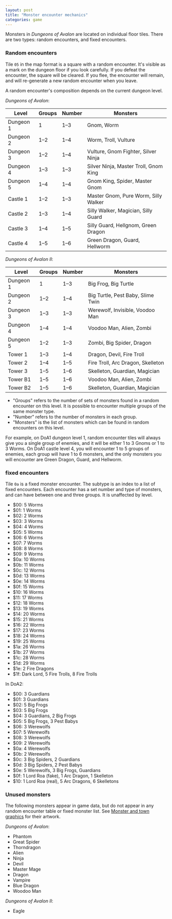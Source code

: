 ```yaml
---
layout: post
title: "Monster encounter mechanics"
categories: game
---
```


Monsters in _Dungeons of Avalon_ are located on individual floor tiles. There
are two types: random encounters, and fixed encounters.

### Random encounters

Tile `05` in the map format is a square with a random encounter. It's visible as
a mark on the dungeon floor if you look carefully. If you defeat the encounter,
the square will be cleared. If you flee, the encounter will remain, and will
re-generate a new random encounter when you leave.

A random encounter's composition depends on the current dungeon level. 

_Dungeons of Avalon_:

| Level | Groups | Number | Monsters |
|-----------|-----------|-----------|---------------------------------------|
| Dungeon 1 | 1         | 1&ndash;3 | Gnom, Worm                            |
| Dungeon 2 | 1&ndash;2 | 1&ndash;4 | Worm, Troll, Vulture                  |
| Dungeon 3 | 1&ndash;2 | 1&ndash;4 | Vulture, Gnom Fighter, Silver Ninja   |
| Dungeon 4 | 1&ndash;3 | 1&ndash;3 | Silver Ninja, Master Troll, Gnom King |
| Dungeon 5 | 1&ndash;4 | 1&ndash;4 | Gnom King, Spider, Master Gnom        |
| Castle 1  | 1&ndash;2 | 1&ndash;3 | Master Gnom, Pure Worm, Silly Walker  |
| Castle 2  | 1&ndash;3 | 1&ndash;4 | Silly Walker, Magician, Silly Guard   |
| Castle 3  | 1&ndash;4 | 1&ndash;5 | Silly Guard, Hellgnom, Green Dragon   |
| Castle 4  | 1&ndash;5 | 1&ndash;6 | Green Dragon, Guard, Hellworm         |

_Dungeons of Avalon II_:

| Level | Groups | Number | Monsters |
|-----------|-----------|-----------|-----------------------------------|
| Dungeon 1 | 1         | 1&ndash;3 | Big Frog, Big Turtle              |
| Dungeon 2 | 1&ndash;2 | 1&ndash;4 | Big Turtle, Pest Baby, Slime Twin |
| Dungeon 3 | 1&ndash;3 | 1&ndash;3 | Werewolf, Invisible, Voodoo Man   |
| Dungeon 4 | 1&ndash;4 | 1&ndash;4 | Voodoo Man, Alien, Zombi          |
| Dungeon 5 | 1&ndash;2 | 1&ndash;3 | Zombi, Big Spider, Dragon         |
| Tower 1   | 1&ndash;3 | 1&ndash;4 | Dragon, Devil, Fire Troll         |
| Tower 2   | 1&ndash;4 | 1&ndash;5 | Fire Troll, Arc Dragon, Skelleton |
| Tower 3   | 1&ndash;5 | 1&ndash;6 | Skelleton, Guardian, Magician     |
| Tower B1  | 1&ndash;5 | 1&ndash;6 | Voodoo Man, Alien, Zombi          |
| Tower B2  | 1&ndash;5 | 1&ndash;6 | Skelleton, Guardian, Magician     |

- "Groups" refers to the number of sets of monsters found in a random encounter
  on this level. It is possible to encounter multiple groups of the same monster
  type.
- "Number" refers to the number of monsters in each group.
- "Monsters" is the list of monsters which can be found in random encounters on
  this level.

For example, on DoA1 dungeon level 1, random encounter tiles will always give
you a single group of enemies, and it will be either 1 to 3 Gnoms or 1 to 3
Worms. On DoA1 castle level 4, you will encounter 1 to 5 groups of enemies,
each group will have 1 to 6 monsters, and the only monsters you will encounter
are Green Dragon, Guard, and Hellworm.

### fixed encounters

Tile `0a` is a fixed monster encounter. The subtype is an index to a list of
fixed encounters. Each encounter has a set number and type of monsters, and can
have between one and three groups. It is unaffected by level.

- $00: 5 Worms
- $01: 1 Worms
- $02: 2 Worms
- $03: 3 Worms
- $04: 4 Worms
- $05: 5 Worms
- $06: 6 Worms
- $07: 7 Worms
- $08: 8 Worms
- $09: 9 Worms
- $0a: 10 Worms
- $0b: 11 Worms
- $0c: 12 Worms
- $0d: 13 Worms
- $0e: 14 Worms
- $0f: 15 Worms
- $10: 16 Worms
- $11: 17 Worms
- $12: 18 Worms
- $13: 19 Worms
- $14: 20 Worms
- $15: 21 Worms
- $16: 22 Worms
- $17: 23 Worms
- $18: 24 Worms
- $19: 25 Worms
- $1a: 26 Worms
- $1b: 27 Worms
- $1c: 28 Worms
- $1d: 29 Worms
- $1e: 2 Fire Dragons
- $1f: Dark Lord, 5 Fire Trolls, 8 Fire Trolls

In DoA2:

- $00: 3 Guardians
- $01: 3 Guardians
- $02: 5 Big Frogs
- $03: 5 Big Frogs
- $04: 3 Guardians, 2 Big Frogs
- $05: 5 Big Frogs, 3 Pest Babys
- $06: 3 Werewolfs
- $07: 5 Werewolfs
- $08: 3 Werewolfs
- $09: 2 Werewolfs
- $0a: 4 Werewolfs
- $0b: 2 Werewolfs
- $0c: 3 Big Spiders, 2 Guardians
- $0d: 3 Big Spiders, 2 Pest Babys
- $0e: 5 Werewolfs, 3 Big Frogs, Guardians
- $0f: 1 Lord Roa (fake), 1 Arc Dragon, 1 Skelleton
- $10: 1 Lord Roa (real), 5 Arc Dragons, 6 Skelletons

### Unused monsters

The following monsters appear in game data, but do not appear in any random
encounter table or fixed monster list. See
[Monster and town graphics](../data/monster-sprites.html) for their artwork.

_Dungeons of Avalon_:

- Phantom
- Great Spider
- Thorndragon
- Alien
- Ninja
- Devil
- Master Mage
- Dragon
- Vampire
- Blue Dragon
- Woodoo Man

_Dungeons of Avalon II_:

- Eagle
